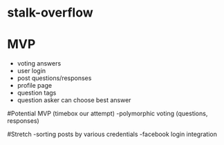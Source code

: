 # stalk-overflow

# MVP

- voting
  answers
- user login
- post questions/responses
- profile page
- question tags
- question asker can choose best answer

#Potential MVP (timebox our attempt)
-polymorphic voting (questions, responses)

#Stretch
-sorting posts by various credentials
-facebook login integration
